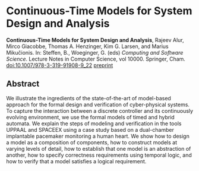 # Continuous-Time Models for System Design and Analysis
**Continuous-Time Models for System Design and Analysis**, Rajeev Alur, Mirco Giacobbe, Thomas A. Henzinger, Kim G. Larsen, and Marius Mikučionis. In: Steffen, B., Woeginger, G. (eds) *Computing and Software Science*. Lecture Notes in Computer Science, vol 10000. Springer, Cham. [doi:10.1007/978-3-319-91908-9_22](https://doi.org/10.1007/978-3-319-91908-9_22) [preprint](main.pdf)

## Abstract
We illustrate the ingredients of the state-of-the-art of model-based approach for the formal design and verification of cyber-physical systems. To capture the interaction between a discrete controller and its continuously evolving environment, we use the formal models of timed and hybrid automata. We explain the steps of modeling and verification in the tools UPPAAL and SPACEEX using a case study based on a dual-chamber implantable pacemaker monitoring a human heart. We show how to design a model as a composition of components, how to construct models at varying levels of detail, how to establish that one model is an abstraction of another, how to specify correctness requirements using temporal logic, and how to verify that a model satisfies a logical requirement.


